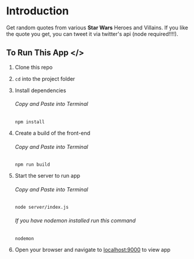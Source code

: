 # Introduction

Get random quotes from various **Star Wars** Heroes and Villains. If you like the quote you get, you can tweet it via twitter's api (node required!!!!).

## To Run This App </>

1. Clone this repo

2. `cd` into the project folder

3. Install dependencies

   ###### Copy and Paste into Terminal

   `npm install`

4. Create a build of the front-end

   ###### Copy and Paste into Terminal

   `npm run build`

5. Start the server to run app

   ###### Copy and Paste into Terminal

   `node server/index.js`

   ###### If you have nodemon installed run this command

   `nodemon`

6. Open your browser and navigate to [localhost:9000](http://localhost:9000) to view app
